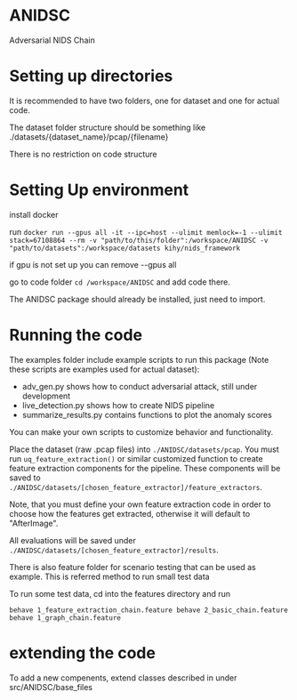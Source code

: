 # ANIDSC
 Adversarial NIDS Chain

# Setting up directories
It is recommended to have two folders, one for dataset and one for actual code.

The dataset folder structure should be something like ./datasets/{dataset_name}/pcap/{filename}

There is no restriction on code structure 

# Setting Up environment
install docker

run
`docker run --gpus all -it --ipc=host --ulimit memlock=-1 --ulimit stack=67108864 --rm -v "path/to/this/folder":/workspace/ANIDSC -v "path/to/datasets":/workspace/datasets kihy/nids_framework`

if gpu is not set up you can remove --gpus all 

go to code folder 
`cd /workspace/ANIDSC`
and add code there.

The ANIDSC package should already be installed, just need to import.

# Running the code
The examples folder include example scripts to run this package (Note these scripts are examples used for actual dataset):
* adv_gen.py shows how to conduct adversarial attack, still under development
* live_detection.py shows how to create NIDS pipeline 
* summarize_results.py contains functions to plot the anomaly scores

You can make your own scripts to customize behavior and functionality.

Place the dataset (raw .pcap files) into `./ANIDSC/datasets/pcap`. You must run `uq_feature_extraction()` or similar customized function to create feature extraction components for the pipeline. These components will be saved to `./ANIDSC/datasets/[chosen_feature_extractor]/feature_extractors`. 

Note, that you must define your own feature extraction code in order to choose how the features get extracted, otherwise it will default to "AfterImage". 

All evaluations will be saved under `./ANIDSC/datasets/[chosen_feature_extractor]/results`. 

There is also feature folder for scenario testing that can be used as example. This is referred method to run small test data

To run some test data, cd into the features directory and run 

`behave 1_feature_extraction_chain.feature
behave 2_basic_chain.feature
behave 1_graph_chain.feature`

# extending the code
To add a new compenents, extend classes described in under src/ANIDSC/base_files 